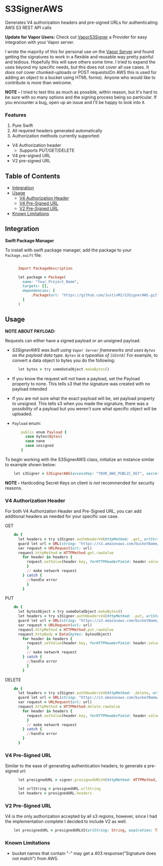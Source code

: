 # S3SignerAWS
Generates V4 authorization headers and pre-signed URLs for authenticating AWS S3 REST API calls

**Update for Vapor Users:** Check out [VaporS3Signer](https://github.com/JustinM1/VaporS3Signer.git) a Provider for easy integration with your Vapor server.

I wrote the majority of this for personal use on the [Vapor Server](https://vapor.codes/) and found getting the signatures to work in a flexible and reusable way pretty painful and tedious. Hopefully this will save others some time. I tried to expand the uses beyond my specific needs, but this does not cover all use cases. It _does not_ cover chunked-uploads or POST requests(On AWS this is used for adding an object to a bucket using HTML forms). Anyone who would like to contribute is more than welcome.

**NOTE -** I tried to test this as much as possible, within reason, but It's hard to be sure with so many options and the signing process being so particular. If you encounter a bug, open up an issue and I'll be happy to look into it.

### Features
1. Pure Swift
2. All required headers generated automatically
3. Authorization methods currently supported:
  * V4 Authorization header
    * Supports PUT/GET/DELETE
  * V4 pre-signed URL
  * V2 pre-signed URL

## Table of Contents
  - [Integration](#integration)
  - [Usage](#usage)
    - [V4 Authorization Header](#v4-authorization-header)
    - [V4 Pre-Signed URL](#v4-pre-signed-url)
    - [V2 Pre-Signed URL](#v2-pre-signed-url)
  - [Known Limitations](#known-limitations)

## Integration
**Swift Package Manager**

To install with swift package manager, add the package to your `Package.swift` file:
```ruby

      Import PackageDescription

      let package = Package(
        name: "Your_Project_Name",
        targets: [],
        dependencies: [
            .Package(url: "https://github.com/JustinM1/S3SignerAWS.git", majorVersion: 1)
        ]
      )  
  ```
## Usage

**NOTE ABOUT PAYLOAD:**

Requests can either have a signed payload or an unsigned payload.
* _S3SignerAWS was built using `Vapor Server` frameworks and uses `Bytes` as the payload data type. `Bytes` is a typealias of `[UInt8]`_
For example, to convert a data object to bytes you do the following:

```ruby
      let bytes = try someDataObject.makeBytes()
```
* If you know the request will not have a payload, set the Payload property to none. This tells s3 that the signature was created with no payload intended
* If you are not sure what the exact payload will be, set payload property to unsigned. This tells s3 when you made the signature, there was a possibility of a payload but you weren't sure what specific object will be uploaded.
* `Payload` enum:

    ```ruby
        public enum Payload {
          case bytes(Bytes)
          case none
          case unsigned
        }
    ```
To begin working with the S3SignerAWS class, initialize an instance similar to example shown below:

```ruby
    let s3Signer = S3SignerAWS(accessKey: "YOUR_AWS_PUBLIC_KEY", secretKey: "YOUR_AWS_SECRET_KEY", region: .usStandard_usEast1)  
```
**NOTE -** Hardcoding Secret Keys on client is _not_ recommended for security reasons.

### V4 Authorization Header
For both V4 Authorization Header and Pre-Signed URL, you can add additional headers as needed for your specific use case.

GET

```ruby
    do {
      let headers = try s3Signer.authHeaderV4(httpMethod: .get, urlString: "https://s3.amazonaws.com/bucketName/testUploadImage.png", headers: [:], payload: .none)          
      guard let url = URL(string: "https://s3.amazonaws.com/bucketName/testUploadImage.png") else { else throw someError }
      var request = URLRequest(url: url)
      request.httpMethod = HTTPMethod.get.rawValue
        for header in headers {
          request.setValue(header.key, forHTTPHeaderField: header.value)
          }
          // make network request
        } catch {
          //handle error
          }
        }
  ```
PUT

```ruby
    do {
      let bytesObject = try someDataObject.makeBytes()
      let headers = try s3Signer.authHeadersV4(httpMethod: .put, urlString: "https://s3.amazonaws.com/bucketName/testUploadImage.png", headers: [:], payload: .bytes(bytesObject))
      guard let url = URL(string: "https://s3.amazonaws.com/bucketName/testUploadImage.png") else { throw someError }
      var request = URLRequest(url: url)
      request.httpMethod = HTTPMethod.put.rawValue
      request.httpBody = Data(bytes: bytesObject)
        for header in headers {
          request.setValue(header.key, forHTTPHeaderField: header.value)
          }
          // make network request
        } catch {
          //handle error
          }
        }
  ```
DELETE

```ruby
    do {
      let headers = try s3Signer.authHeadersV4(httpMethod: .delete, urlString: "https://s3.amazonaws.com/bucketName/testUploadImage.png", headers: [:], payload: .none)
      guard let url = URL(string: "https://s3.amazonaws.com/bucketName/testUploadImage.png") else { throw someError }
      var request = URLRequest(url: url)
      request.httpMethod = HTTPMethod.delete.rawValue
        for header in headers {
          request.setValue(header.key, forHTTPHeaderField: header.value)
          }
          // make network request
        } catch {
          //handle error
        }
      }
```

### V4 Pre-Signed URL

Similar to the ease of generating authentication headers, to generate a pre-signed url:
```ruby
      let presignedURL = signer.presignedURLV4(httpMethod: HTTPMethod, urlString: String, expiration: TimeFromNow, headers: [String:String]) -> URLV4Returnable

      let urlString = presignedURL.urlString
      let headers = presignedURL.headers
  ```
### V2 Pre-Signed URL

V4 is the only authorization accepted by all s3 regions, however, since I had the implementation complete I decided to include V2 as well.

```ruby
    let presignedURL = presignedURLV2(urlString: String, expiration: TimeFromNow) throws -> String
```
### Known Limitations
- bucket names that contain "-" may get a 403 response("Signature does not match") from AWS.
